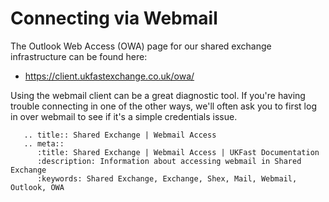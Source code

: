 # Connecting via Webmail

The Outlook Web Access (OWA) page for our shared exchange infrastructure can be found here:

* <https://client.ukfastexchange.co.uk/owa/>

Using the webmail client can be a great diagnostic tool. If you're having trouble connecting in one of the other ways, we'll often ask you to first log in over webmail to see if it's a simple credentials issue.

```eval_rst
   .. title:: Shared Exchange | Webmail Access
   .. meta::
      :title: Shared Exchange | Webmail Access | UKFast Documentation
      :description: Information about accessing webmail in Shared Exchange
      :keywords: Shared Exchange, Exchange, Shex, Mail, Webmail, Outlook, OWA
```
